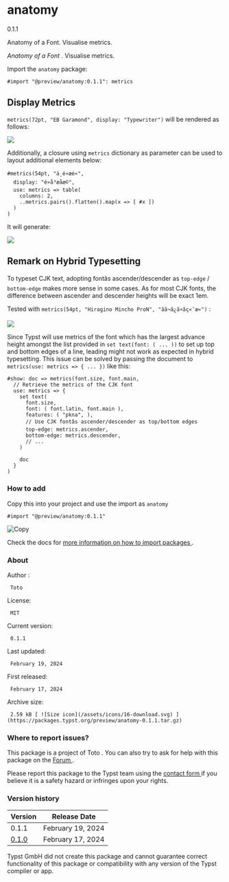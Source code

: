 #  anatomy

0.1.1

Anatomy of a Font. Visualise metrics.

_Anatomy of a Font_ . Visualise metrics.

Import the ` anatomy ` package:

    
    
    #import "@preview/anatomy:0.1.1": metrics
    

##  Display Metrics

` metrics(72pt, "EB Garamond", display: "Typewriter") ` will be rendered as
follows:

![](https://raw.githubusercontent.com/E8D08F/packages/main/packages/preview/anatomy/0.1.1/img/export-1.svg)

Additionally, a closure using ` metrics ` dictionary as parameter can be used
to layout additional elements below:

    
    
    #metrics(54pt, "ä¸é»æé«",
      display: "é»å³æå­æ©",
      use: metrics => table(
        columns: 2,
        ..metrics.pairs().flatten().map(x => [ #x ])
      )
    )
    

It will generate:

![](https://raw.githubusercontent.com/E8D08F/packages/main/packages/preview/anatomy/0.1.1/img/export-2.svg)

##  Remark on Hybrid Typesetting

To typeset CJK text, adopting fontâs ascender/descender as ` top-edge ` / `
bottom-edge ` makes more sense in some cases. As for most CJK fonts, the
difference between ascender and descender heights will be exact 1em.

Tested with ` metrics(54pt, "Hiragino Mincho ProN", "ãã¬ã¿ã¤ãç«¯æ«") `
:

![](https://raw.githubusercontent.com/E8D08F/packages/main/packages/preview/anatomy/0.1.1/img/export-3.svg)

Since Typst will use metrics of the font which has the largest advance height
amongst the list provided in ` set text(font: ( ... )) ` to set up top and
bottom edges of a line, leading might not work as expected in hybrid
typesetting. This issue can be solved by passing the document to `
metrics(use: metrics => { ... }) ` like this:

    
    
    #show: doc => metrics(font.size, font.main,
      // Retrieve the metrics of the CJK font
      use: metrics => {
        set text(
          font.size,
          font: ( font.latin, font.main ),
          features: ( "pkna", ),
          // Use CJK fontâs ascender/descender as top/bottom edges
          top-edge: metrics.ascender,
          bottom-edge: metrics.descender,
          // ...
        )
    
        doc
      }
    )
    

###  How to add

Copy this into your project and use the import as  ` anatomy `

    
    
    #import "@preview/anatomy:0.1.1"

![Copy](/assets/icons/16-copy.svg)

Check the docs for  [ more information on how to import packages
](https://typst.app/docs/reference/scripting/#packages) .

###  About

Author  :

     Toto 
License:

     MIT 
Current version:

     0.1.1 
Last updated:

     February 19, 2024 
First released:

     February 17, 2024 
Archive size:

     2.59 kB [ ![Size icon](/assets/icons/16-download.svg) ](https://packages.typst.org/preview/anatomy-0.1.1.tar.gz)

###  Where to report issues?

This  package  is a project of  Toto  .  You can also try to ask for help with
this  package  on the  [ Forum ](https://forum.typst.app) .

Please report this  package  to the Typst team using the  [ contact form
](https://typst.app/contact) if you believe it is a safety hazard or infringes
upon your rights.

###  Version history

Version  |  Release Date   
---|---  
0.1.1  |  February 19, 2024   
[ 0.1.0 ](https://typst.app/universe/package/anatomy/0.1.0/) |  February 17, 2024   
  
Typst GmbH did not create this  package  and cannot guarantee correct
functionality of this  package  or compatibility with any version of the Typst
compiler or app.

